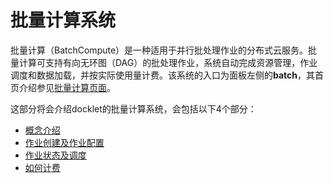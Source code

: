 # 批量计算系统 #

批量计算（BatchCompute）是一种适用于并行批处理作业的分布式云服务。批量计算可支持有向无环图（DAG）的批处理作业，系统自动完成资源管理，作业调度和数据加载，并按实际使用量计费。该系统的入口为面板左侧的**batch**，其首页介绍参见[批量计算页面](portal/batch.md)。

这部分将会介绍docklet的批量计算系统，会包括以下4个部分：

* [概念介绍](batch/concepts.md)
* [作业创建及作业配置](batch/create.md)
* [作业状态及调度](batch/status_schedule.md)
* [如何计费](batch/billing.md)
